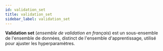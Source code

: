 ```yaml
---
id: validation_set
title: validation_set
sidebar_label: validation_set
---
```

**Validation set** (*ensemble de validation en français*) est un sous-ensemble de l'ensemble de données, distinct de l'ensemble d'apprentissage, utilisé pour ajuster les hyperparamètres.
